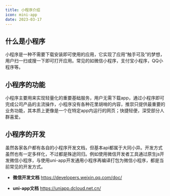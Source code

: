 ```yaml
---
title: 小程序介绍
icon: mini-app
date: 2023-03-17
---
```


## 什么是小程序
小程序是一种不需要下载安装即可使用的应用，它实现了应用“触手可及”的梦想，用户扫一扫或搜一下即可打开应用。常见的如微信小程序，支付宝小程序，QQ小程序等。


## 小程序的功能
小程序主要用来实现轻量化的重要基础服务，用户无需下载app，通过小程序即可完成公司产品的主流操作，小程序没有各种花里胡哨的内容，推崇只提供最重要的业务功能，其本质上更像是一个在特定app内运行的网页；快捷轻便，深受部分人群喜爱。


## 小程序的开发
虽然各家各户都有各自的小程序开发文档，但基本api都属于大同小异。开发方式虽然也有一定多样化，不过都是殊途同归。例如使用微信开发者工具通过原生js开发微信小程序，与使用uni-app开发通用小程序再编译打包为微信小程序，都是当前常见的开发方式。

- **微信开发文档** <https://developers.weixin.qq.com/doc/>

- **uni-app文档** <https://uniapp.dcloud.net.cn/>